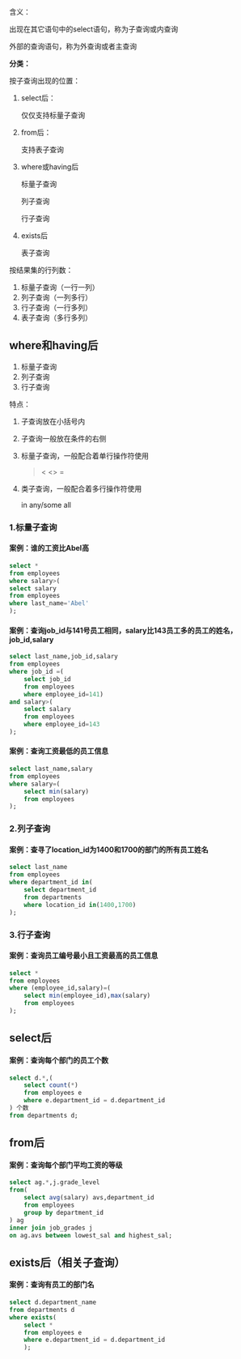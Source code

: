 含义：

出现在其它语句中的select语句，称为子查询或内查询

外部的查询语句，称为外查询或者主查询



**分类：**

按子查询出现的位置：

1. select后：

   仅仅支持标量子查询

2. from后：

   支持表子查询

3. where或having后

   标量子查询

   列子查询

   行子查询

4. exists后

   表子查询

按结果集的行列数：

1. 标量子查询（一行一列）
2. 列子查询（一列多行）
3. 行子查询（一行多列）
4. 表子查询（多行多列）

## where和having后

1. 标量子查询
2. 列子查询
3. 行子查询

特点：

1. 子查询放在小括号内

2. 子查询一般放在条件的右侧

3. 标量子查询，一般配合着单行操作符使用

   > < <> = 

4. 类子查询，一般配合着多行操作符使用

   in any/some all

### 1.标量子查询

#### 案例：谁的工资比Abel高

```SQL
select *
from employees
where salary>(
select salary
from employees
where last_name='Abel'
);
```



#### 案例：查询job_id与141号员工相同，salary比143员工多的员工的姓名，job_id,salary

```SQL
select last_name,job_id,salary
from employees
where job_id =(
    select job_id
    from employees
    where employee_id=141)
and salary>(
    select salary
    from employees
    where employee_id=143
);
```

#### 案例：查询工资最低的员工信息

```SQL
select last_name,salary
from employees
where salary=(
    select min(salary)
    from employees
);
```

### 2.列子查询

#### 案例：查寻了location_id为1400和1700的部门的所有员工姓名

```sql
select last_name
from employees
where department_id in(
    select department_id
    from departments
    where location_id in(1400,1700)
);
```



### 3.行子查询

#### 案例：查询员工编号最小且工资最高的员工信息

```SQL
select *
from employees
where (employee_id,salary)=(
    select min(employee_id),max(salary)
    from employees
);
```

## select后

#### 案例：查询每个部门的员工个数

```SQL
select d.*,(
    select count(*)
    from employees e
    where e.department_id = d.department_id
) 个数
from departments d;
```

## from后

#### 案例：查询每个部门平均工资的等级

```SQL
select ag.*,j.grade_level
from(
    select avg(salary) avs,department_id
    from employees
    group by department_id
) ag
inner join job_grades j
on ag.avs between lowest_sal and highest_sal;
```



## exists后（相关子查询）

#### 案例：查询有员工的部门名

```SQL
select d.department_name
from departments d
where exists(
    select *
    from employees e
    where e.department_id = d.department_id
    );
```



